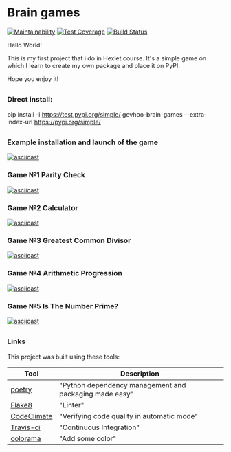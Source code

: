 # Brain games

[![Maintainability](https://api.codeclimate.com/v1/badges/a99a88d28ad37a79dbf6/maintainability)](https://codeclimate.com/github/codeclimate/codeclimate/maintainability)
[![Test Coverage](https://api.codeclimate.com/v1/badges/a99a88d28ad37a79dbf6/test_coverage)](https://codeclimate.com/github/codeclimate/codeclimate/test_coverage)
[![Build Status](https://travis-ci.org/GeVhoo/python-project-lvl1.svg?branch=master)](https://travis-ci.org/GeVhoo/python-project-lvl1)

Hello World!

This is my first project that i do in Hexlet course.
It's a simple game on which I learn to create my own package and place it on PyPI.

Hope you enjoy it!
##

### Direct install:

pip install -i https://test.pypi.org/simple/ gevhoo-brain-games --extra-index-url https://pypi.org/simple/
##

### Example installation and launch of the game
[![asciicast](https://asciinema.org/a/STcYoyvx8c6N1KPTxJvfL40ek.svg)](https://asciinema.org/a/STcYoyvx8c6N1KPTxJvfL40ek)

### Game №1 Parity Check
[![asciicast](https://asciinema.org/a/lf5HGq7MHnt6Ag1rSGQ38B0OL.svg)](https://asciinema.org/a/lf5HGq7MHnt6Ag1rSGQ38B0OL)

### Game №2 Calculator
[![asciicast](https://asciinema.org/a/MdyXQryCZjNzXX84zvaDDBJIO.svg)](https://asciinema.org/a/MdyXQryCZjNzXX84zvaDDBJIO)

### Game №3 Greatest Common Divisor
[![asciicast](https://asciinema.org/a/qiC0uDXbRavosS5uFlcNtt3Jz.svg)](https://asciinema.org/a/qiC0uDXbRavosS5uFlcNtt3Jz)

### Game №4 Arithmetic Progression
[![asciicast](https://asciinema.org/a/Vwk2sCat3YgEKIGOUScsSh5DS.svg)](https://asciinema.org/a/Vwk2sCat3YgEKIGOUScsSh5DS)

### Game №5 Is The Number Prime?
[![asciicast](https://asciinema.org/a/5Z9hXW0qhrW9maTyZ4KS7iplL.svg)](https://asciinema.org/a/5Z9hXW0qhrW9maTyZ4KS7iplL)
##

### Links

This project was built using these tools:

| Tool                                                                        | Description                                             |
|-----------------------------------------------------------------------------|---------------------------------------------------------|
| [poetry](https://poetry.eustace.io/)                                        | "Python dependency management and packaging made easy"  |
| [Flake8](https://flake8.pycqa.org/)                                         | "Linter"                                                |
| [CodeClimate](https://codeclimate.com/)                                     | "Verifying code quality in automatic mode"              |
| [Travis-ci](https://travis-ci.org/)                                         | "Continuous Integration"                                |
| [colorama](https://pypi.org/project/colorama/)                              | "Add some color"                                        |


